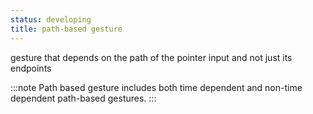 ```yaml
---
status: developing
title: path-based gesture
---
```


gesture that depends on the path of the pointer input and not just its endpoints

:::note
Path based gesture includes both time dependent and non-time dependent path-based gestures.
:::
